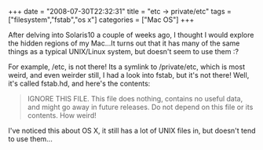 +++
date = "2008-07-30T22:32:31"
title = "etc -> private/etc"
tags = ["filesystem","fstab","os x"]
categories = ["Mac OS"]
+++

After delving into Solaris10 a couple of weeks ago, I thought I would explore the hidden regions of my Mac...It turns out that it has many of the same things as a typical UNIX/Linux system, but doesn't seem to use them :?

For example, /etc, is not there! Its a symlink to /private/etc, which is most weird, and even weirder still, I had a look into fstab, but it's not there! Well, it's called fstab.hd, and here's the contents:
> IGNORE THIS FILE.
This file does nothing, contains no useful data, and might go away in
future releases. Do not depend on this file or its contents.
How weird!

I've noticed this about OS X, it still has a lot of UNIX files in, but doesn't tend to use them...
